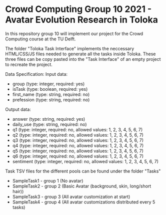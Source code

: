 # Crowd Computing Group 10 2021 - Avatar Evolution Research in Toloka
In this repository group 10 will implement our project for the Crowd Computing course at the TU Delft.

The folder "Toloka Task Interface" implements the neccessary HTML/CSS/JS files needed to generate all the tasks inside Toloka. These three files can be copy pasted into the "Task Interface" of an empty project to recreate the project.

Data Specification:
Input data:
- group (type: integer, required: yes)
- isTask (type: boolean, required: yes)
- first_name (type: string, required: no)
- prefession (type: string, required: no)

Output data:
- answer (type: string, required: yes)
- daily_use (type: string, required: no)
- q1 (type: integer, required: no, allowed values: 1, 2, 3, 4, 5, 6, 7)
- q2 (type: integer, required: no, allowed values: 1, 2, 3, 4, 5, 6, 7)
- q3 (type: integer, required: no, allowed values: 1, 2, 3, 4, 5, 6, 7)
- q4 (type: integer, required: no, allowed values: 1, 2, 3, 4, 5, 6, 7)
- q5 (type: integer, required: no, allowed values: 1, 2, 3, 4, 5, 6, 7)
- q6 (type: integer, required: no, allowed values: 1, 2, 3, 4, 5, 6, 7)
- sentiment (type: integer, required: no, allowed values: 1, 2, 3, 4, 5, 6, 7)


Task TSV files for the different pools can be found under the folder "Tasks"
- SampleTask1 - group 1 (No avatar)
- SampleTask2 - group 2 (Basic Avatar (background, skin, long/short hair))
- SampleTask3 - group 3 (All avatar customization at start)
- SampleTask4 - group 4 (All avatar customizations distributed every 5 tasks)
